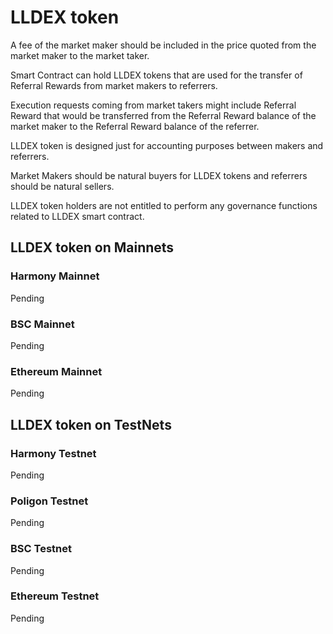 # LLDEX token

A fee of the market maker should be included in the price quoted from the market maker to the market taker. 

Smart Contract can hold LLDEX tokens that are used for the transfer of Referral Rewards from market makers to referrers.

Execution requests coming from market takers might include Referral Reward that would be transferred from the Referral Reward balance of the market maker to the Referral Reward balance of the referrer.

LLDEX token is designed just for accounting purposes between makers and referrers.

Market Makers should be natural buyers for LLDEX tokens and referrers should be natural sellers.

LLDEX token holders are not entitled to perform any governance functions related to LLDEX smart contract.



## LLDEX token on Mainnets

### Harmony Mainnet

Pending

### BSC Mainnet

Pending

### Ethereum Mainnet

Pending

## LLDEX token on TestNets

### Harmony Testnet

Pending

### Poligon Testnet

Pending

### BSC Testnet

Pending

### Ethereum Testnet

Pending

